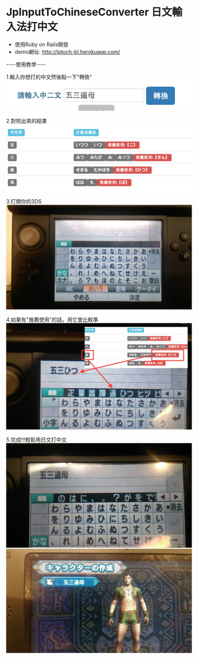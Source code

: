 # JpInputToChineseConverter 日文輸入法打中文

- 使用Ruby on Rails開發
- demo網址: http://jptoch-bl.herokuapp.com/
  
  
  
----使用教學----  

1.輸入你想打的中文然後點一下"轉換"
![](https://github.com/hymen81/JpInputToChineseConverter/blob/master/app/assets/images/step1.png)

2.對照出來的結果
![](https://github.com/hymen81/JpInputToChineseConverter/blob/master/app/assets/images/step2.png)

3.打開你的3DS
![](https://github.com/hymen81/JpInputToChineseConverter/blob/master/app/assets/images/step3.jpg)

4.如果有"推薦使用"的話，用它會比較準
![](https://github.com/hymen81/JpInputToChineseConverter/blob/master/app/assets/images/step4.jpg)


5.完成!!!輕鬆用日文打中文
![](https://github.com/hymen81/JpInputToChineseConverter/blob/master/app/assets/images/step5.jpg)
![](https://github.com/hymen81/JpInputToChineseConverter/blob/master/app/assets/images/step6.jpg)



